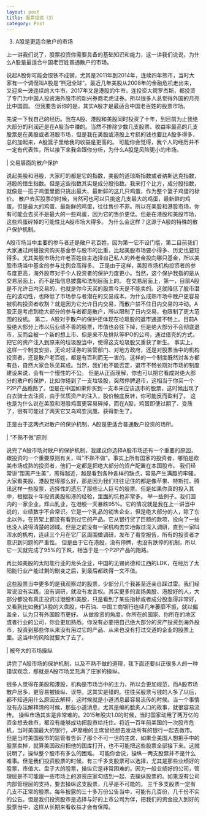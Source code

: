 ```yaml
---
layout: post
title: 股票投资（3）
category: Post
---
```


3. A股是更适合散户的市场

上一讲我们说了，股票投资你需要具备的基础知识和能力，这一讲我们说说，为什么A股是最适合中国老百姓普通散户的市场。

说起A股你可能会恨铁不成钢，尤其是2011年到2014年，连续四年熊市，当时大家有一个调侃叫A股是“熊冠全球”。最近几年美股从2008年的金融危机走出来，又迎来一波连续的大牛市。2017年又是港股的牛市，连投资大鳄罗杰斯，都投资了专门为中国人投资海外股市的新兴券商老虎证券。所以很多人总觉得外国的月亮比中国圆。
但我要告诉你的是，其实A股才是最适合中国老百姓的股票市场。

先说一下我自己的经历。我在A股、港股和美股同时投资了十年，到目前为止我绝大部分的利润还是在A股当中赚的。当然不排除少数几支股票、收益率最高的几支股票是在美股或者港股市场，但是我在美股或港股上亏损的钱也要比A股多得多，总的加起来，A股篮子里给我的收益是更高的。
可能你会觉得，我个人的经历并不一定有代表性，所以接下来我会跟你分析，为什么A股是风险更小的市场。     


| 交易层面的散户保护

说起美股和港股，大家盯的都是它的指数，美股的道琼斯指数或者纳斯达克指数，港股的恒生指数。但是这些指数其实是成分股指数。我来打个比方，成分股指数，就像是一揽子鸡蛋里面只挑出最大、最新鲜的这几只鸡蛋，作为整个篮子鸡蛋的标价。
散户去买股票的时候，当然可也可以只挑这几支最大的鸡蛋，最新鲜的鸡蛋。但是最大的鸡蛋、最新鲜的鸡蛋，往往售价不菲。所以在美股和港股市场，你有可能会去买不是最大的一些鸡蛋，因为它的售价更低。但是在港股和美股市场，这些鸡蛋碎掉的可能性比A股市场大得多。
为什么会这样？这源于A股的特殊的散户保护机制。

A股市场当中主要的参与者还是散户老百姓。因为第一它不设门槛，第二目前我们大家通过间接投资购买基金参与股市的比重，比起美股市场要小得多、历史也要短得多。尤其美股市场允许老百姓自主选择自己私人的养老金投向哪只基金，所以美股市场当中基金的参与比例会高得多。
正是由于这样，美股市场机构投资者的参与度更高，海外股市对于个人投资者的保护力度更小。当然，这个保护我指的是从交易层面上，而不是指信息披露和法制层面上的。
在交易层面上，第一，目前A股是不允许日内交易的，也就是你今天买的股票今天是不能卖的。这就降低了股市潜在的波动性，也降低了市场参与者潜在的交易成本。为什么成熟市场中散户更容易被机构投资者收割？就是因为它允许日内交易，而散户禁不住日内交易的冲动。A股正是考虑到绝大部分的参与者都是散户，所以限制了日内交易，也限制了更大范围的投机。
第二，A股对于散户的保护还体现在垃圾股的退市通道不畅上。目前A股绝大部分上市以后业绩不善的股票，市值也会往下掉，但是绝大部分不会彻底退市，反而会被一个新的想上市、但是来不及排队等IPO的公司，通过借壳的方式，把它的资产注入到原来的垃圾股当中，使得这支垃圾股又重获了新生。
事实上，这样一个制度安排，无论对证券的监管部门、对地方政府，还是对股票当中的机构投资者，还是散户老百姓，都是有百利而无一害的。这样的一个制度既然对各方都有益，自然大家会乐见其成。当然，我们也不能否定，退市不畅长期对市场的制度建设来说，会有一个慢性的不公。
但是从正面理解，你也可以把它看成对绝大部分的散户的保护，比如你碰到了一支垃圾股，突然停牌退市，这相当于你买一个P2P产品跑路了。但是在中国如果你买到一支本来应该退市的股票，这时候出现了白衣骑士去注资，由于优质资产的注入，股价触底反转，你可能反而盈利了。
这也是为什么说在美股和港股鸡蛋更容易碎掉，而在A股，鸡蛋即便过期了、变质了，很有可能过了两天它又乌鸡变凤凰、获得新生了。

正是由于这两点对散户的保护机制，A股是更适合普通散户投资的场所。     

| “不熟不做”原则

说完了A股市场对散户的保护机制，我建议你选择A股市场还有一个重要的原因，跟投资的一个重要原则有关，叫“不熟不做”。事实上所有国家的投资者，哪怕是欧美市场成熟的投资者，他们一定都是把绝大部分的资产配置在本国股市。
我们经常讲“距离产生美”，离得越近，越是看到各种各样的缺点，容易产生满腹的牢骚。大家看美股、港股觉得那么好，那是因为我们往往记住的都是像苹果、特斯拉、腾讯这样一些股票，选择性的遗忘了那些让人巨亏的股票。但是如果你真的投入其中，根据我十年投资美股和港的经验，里面的坑也非常多。
举一些例子。我们国内的一家企业，辉山乳业，在港股一天暴跌95%。它的情况就是我在上一讲当中说的，业绩数字不合常识。它是一个乳品的销售企业，但是绝大部分的人，除了东北以外，在货架上都没有看到过它的产品。它从银行贷了巨额的款项，投向了一些也没人说得清楚的领域。但是之前没有一家机构去实地做过深入调研，直到一家叫浑水的机构，连续三个月在它厂区周围做调研，发布了看空报告，所有的投资者才意识到问题的严重性。
但是由于它在港股，没有停牌，也没有跌停的机制，所以它一天就完成了95%的下跌，相当于是一个P2P产品的跑路。

再比如美股的太阳能行业的龙头企业，中国的无锡尚德和江西的LDK，在经历了太阳能行业产能过剩的剧变之后，到最后都跌得一文不值。 

这些股票当中更多的是我观察过的股票，少部分几个我甚至还亲自踩过雷。我们经常说没有实践，没有调研，就没有发言权。其实更多的宣扬美股、港股好的人，大部分都没有真正投资过港股和美股，只是看到了某些指标或者成分股涨得非常好，又看到比如我们A股的大盘股，中石油、中国工商银行连续几年萎靡不振，就以偏盖全，认为只有外国股市更好。
从做投资的角度，你所在的国家、你所在的地区或者行业的公司，你会更加熟悉。你没有必要把自己绝大部分的资产投资到海外股市，投资到那些你从来没有用过它的产品、从来也没有打过交道的企业的股票上面。这当中的风险就要大了去了。     

| 被夸大的市场操纵


讲完了A股市场的保护机制，以及不熟不做的道理，我下面还要纠正很多人的一种错误观念，那就是A股市场里充满了庄家的操纵。


很多人觉得在美股和港股，机构是市场当中的主力，所以会更加规范，而A股市场散户居多，更容易被操纵、误导。这其实是错的。往往买股票亏钱的人多了以后，都不知道用什么原因去解释，这时候就是小道消息最容易流传的时候。当一个事情没有办法解释清的时候，那些小道消息，尤其是编的脍炙人口的故事，就很容易流传。
操纵市场其实是非常难的。2015年股灾1.0的时候，当时国家动用了两万亿的资金想去救市，都没有能够成功把股市给托住。将近一百年前美国的一次股市危机，当时美国最大的银行，JP摩根的主席曾经想去发动所有的银行一起去救市。但是当时美国股市的监管者告诉了那个不可一世的主席，如果全美国人想把手中的股票卖掉，就算美国政府把他的国库打开，也不可能把这些股票全部接下来。这就说明了，操纵整个股市有多么的困难。
可能你会说，操纵一两支股票并不是什么难事。但是我们投资股票的时候，有三千多支股票可以选择，尤其是那些业绩好的股票，市值大、盘子大的股票，操纵它是非常困难的。因为一般业绩好的公司，管理层是不可能跟一些市场上的游资庄家勾结到一起、去操纵股票的。如果没有公司内部管理层的支持，要去操纵这支股票，几乎是不可能的。
三千多支股票一定有几支不正常的股票。每年披露的三十多万份公告当中，可能有几百份，几千份不实的公告。但是我们投资股市是选择与好的上市公司为伴，把我们的资金投入到好的股票当中，这样从长期来看收益才会有保障。
